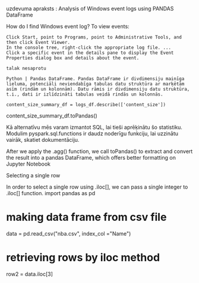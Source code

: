 uzdevuma apraksts : Analysis of Windows event logs using PANDAS DataFrame  

How do I find Windows event log?
To view events:

    Click Start, point to Programs, point to Administrative Tools, and then click Event Viewer.
    In the console tree, right-click the appropriate log file. ...
    Click a specific event in the details pane to display the Event Properties dialog box and details about the event.
    
    talak nesaprotu 
    
    Python | Pandas DataFrame. Pandas DataFrame ir divdimensiju mainīga lieluma, potenciāli neviendabīga tabulas datu struktūra ar marķētām asīm (rindām un kolonnām). Datu rāmis ir divdimensiju datu struktūra, t.i., dati ir izlīdzināti tabulas veidā rindās un kolonnās.
    
    content_size_summary_df = logs_df.describe(['content_size'])
content_size_summary_df.toPandas() 

Kā alternatīvu mēs varam izmantot SQL, lai tieši aprēķinātu šo statistiku. Modulim pyspark.sql.functions ir daudz noderīgu funkciju, lai uzzinātu vairāk, skatiet dokumentāciju. 

After we apply the .agg() function, we call toPandas() to extract and convert the result into a pandas DataFrame, which offers better formatting on Jupyter Notebook

 Selecting a single row

In order to select a single row using .iloc[], we can pass a single integer to .iloc[] function.
import pandas as pd
 
# making data frame from csv file
data = pd.read_csv("nba.csv", index_col ="Name")
 
 
# retrieving rows by iloc method 
row2 = data.iloc[3] 
 
